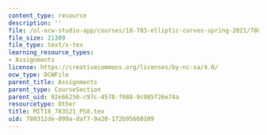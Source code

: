 ```yaml
---
content_type: resource
description: ''
file: /ol-ocw-studio-app/courses/18-783-elliptic-curves-spring-2021/780312de099adaf79a20172b95660109_MIT18_783S21_PS8.tex
file_size: 21309
file_type: text/x-tex
learning_resource_types:
- Assignments
license: https://creativecommons.org/licenses/by-nc-sa/4.0/
ocw_type: OCWFile
parent_title: Assignments
parent_type: CourseSection
parent_uid: 92e66250-c97c-4578-f088-9c985f26e74a
resourcetype: Other
title: MIT18_783S21_PS8.tex
uid: 780312de-099a-daf7-9a20-172b95660109
---
```

